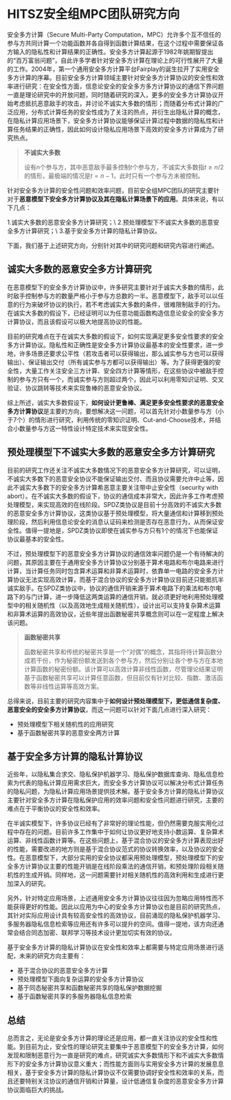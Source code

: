 # HITSZ安全组MPC团队研究方向

安全多方计算（Secure Multi-Party Computation，MPC）允许多个互不信任的参与方共同计算一个功能函数并各自得到函数计算结果，在这个过程中需要保证各方输入的隐私性和计算结果的正确性。安全多方计算起源于1982年姚期智提出的“百万富翁问题”，自此许多学者针对安全多方计算在理论上的可行性展开了大量的工作。2004年，第一个通用安全多方计算平台Fairplay的诞生拉开了实用安全多方计算的序幕。目前安全多方计算领域主要针对安全多方计算协议的安全性和效率进行研究：在安全性方面，信息论安全的安全多方多方计算协议的通信下界问题一直是理论研究中的开放问题，同时随着研究的深入，更多的安全多方计算协议开始考虑抵抗恶意敌手的攻击，并讨论不诚实大多数的情形；而随着分布式计算的广泛应用，分布式计算任务的安全性成为了关注的热点，并衍生出隐私计算的概念，在隐私计算应用场景下，安全多方计算协议能够保证计算过程中数据的隐私性和计算任务结果的正确性，因此如何设计隐私应用场景下高效的安全多方计算成为了研究热点。

> **不诚实大多数**
> 
> 设有$n$个参与方，其中恶意敌手最多控制$t$个参与方，不诚实大多数指$t \ge n/2$的情形，最极端的情况是$t=n-1$，此时只有一个参与方未被控制。

针对安全多方计算的安全性问题和效率问题，目前安全组MPC团队的研究主要针对于**恶意模型下安全多方计算协议及其在隐私计算场景下的应用**。具体来说，有以下几点：

1.诚实大多数的恶意安全多方计算研究；\\
2.预处理模型下不诚实大多数的恶意安全多方计算研究；\\
3.基于安全多方计算的隐私计算协议。

下面，我们基于上述研究方向，分别针对其中的研究问题和研究内容进行阐述。

## 诚实大多数的恶意安全多方计算研究

在恶意模型下的安全多方计算协议中，许多研究主要针对于诚实大多数的情形，此时敌手控制参与方的数量严格小于参与方总数的一半。恶意模型下，敌手可以以任意的行为来破坏协议的执行，若不考虑诚实大多数的条件，很难限制敌手的行为。在诚实大多数的假设下，已经证明可以为任意功能函数构造信息论安全的安全多方计算协议，而且该假设可以极大地提高协议的性能。

目前的研究难点在于在诚实大多数的假设下，如何实现满足更多安全性要求的安全多方计算协议。隐私性和正确性是安全多方计算协议最基本的安全性要求，进一步地，许多场景还要求公平性（若攻击者可以获得输出，那么诚实参与方也可以获得输出）、保证输出交付（所有诚实参与方都可以获得输出）等。为了获得更强的安全性，大量工作关注安全三方计算、安全四方计算等情形，在这些协议中被敌手控制的参与方只有一个，而诚实参与方则超过两个，因此可以利用零知识证明、交叉验证、协议跳转等技术来实现鲁棒的恶意安全协议。

综上所述，诚实大多数假设下，**如何设计更鲁棒、满足更多安全性要求的恶意安全多方计算协议**是主要的方向，要想解决这一问题，可以首先针对小数量参与方（小于7个）的情形进行研究，利用传统的零知识证明、Cut-and-Choose技术，并结合小数量参与方这一特性设计特定技术来实现安全性。

## 预处理模型下不诚实大多数的恶意安全多方计算研究

目前的研究工作还关注不诚实大多数情况下的恶意安全多方计算研究，可以证明，不诚实大多数下的恶意安全协议不能保证输出交付、而且协议需要允许中止等，因此不诚实大多数下的安全多方计算希恶意主要关注带中止安全性（security with abort）。在不诚实大多数的假设下，协议的通信成本非常大，因此许多工作考虑预处理模型，来实现高效的在线阶段。SPDZ类协议是目前十分高效的不诚实大多数的恶意安全多方计算协议，这类协议基于预处理模型，将大量通信和计算移到预处理阶段，然后利用信息论安全的消息认证码来检测是否存在恶意行为，从而保证安全性。值得一提地是，SPDZ类协议即使在诚实参与方只有1个的情况下也能保证协议最基本的安全性。

不过，预处理模型下的恶意安全多方计算协议的通信效率问题仍是一个有待解决的问题，其原因主要在于通用安全多方计算协议分别基于算术电路和布尔电路来进行计算，当计算任务同时包含算术运算和非算术运算时，依靠单一电路的安全多方计算协议无法实现高效计算，而基于混合协议的安全多方计算协议目前还只能抵抗半诚实敌手。在SPDZ类协议中，协议的通信开销来源于算术电路下的乘法和布尔电路下的与门计算，进一步降低这两类运算的通信开销，就必须更好地利用预处理模型中的相关随机性（以及高效地生成相关随机性），设计出可以支持复杂算术运算和非算术运算的高效协议，近些年提出函数秘密共享概念则可以在一定程度上解决该问题。

> **函数秘密共享**
> 
> 函数秘密共享和传统的秘密共享是一个“对偶”的概念，其指将待计算函数分成若干份，作为秘密份额发送到各个参与方，然后分别让各个参与方在本地计算函数的秘密份额。该计算可以高效计算非线性函数，尽管理论结果证明基于函数秘密共享可以计算任意函数，但目前仅有针对比较、指数、激活函数等非线性运算等高效方案。

总得来说，目前主要的研究内容集中于**如何设计预处理模型下，更低通信复杂度、恶意安全的安全多方计算协议**，而这一问题可以针对下面几点进行深入研究：
+ 预处理模型下相关随机性的应用研究
+ 基于函数秘密共享的恶意安全两方计算

## 基于安全多方计算的隐私计算协议

近些年，以隐私集合求交、隐私保护机器学习、隐私保护数据库查询、隐私信息检索为代表的隐私计算应用需求巨大，而安全多方计算协议可以解决分布式计算任务的隐私问题，为隐私计算应用场景提供技术解。基于安全多方计算的隐私计算协议主要针对安全多方计算在隐私保护应用的效率问题和安全性问题进行研究，主要的难点在于平衡协议的安全性和效率。

在半诚实模型下，许多协议已经有了非常好的理论性能，但仍然需要克服实用化过程中存在的问题。目前许多工作集中于如何让协议更好地支持小数运算、复杂算术运算、非线性函数计算等。在这些问题上，基于混合协议的安全多方计算表现出好的性能，需要改进的地方则是基于混合协议范式的协议转换效率，以及协议的安全性。在恶意模型下，大部分实用的安全协议都采用预处理模型，预处理模型下的安全多方计算协议主要的性能开销是在线阶段乘法的通信开销，和预处理阶段相关随机性的生成开销。同样地，这一问题需要针对相关随机性的高效利用和生成进行更加深入的研究。

另外，针对特定应用场景，上述通用安全多方计算协议往往因为忽略应用特性而不能获得更好的性能。因此以应用为中心的安全多方计算协议也是目前的研究热点，其针对实际应用设计具有较高安全性的高效协议，目前涌现的隐私保护机器学习、多服务器隐私信息检索等应用还有许多可以提升的空间。值得一提地，该方向还通常会结合同态加密、联邦学习等技术设计更加切实有效的协议。

基于安全多方计算的隐私计算协议在安全性和效率上都需要与特定应用场景进行适配，未来的研究方向主要有：
+ 基于混合协议的恶意安全多方计算
+ 预处理模型下面向复杂运算的安全多方计算协议
+ 基于同态秘密共享和函数秘密共享的隐私保护数据挖掘
+ 基于函数秘密共享的多服务器隐私信息检索


## 总结

总而言之，无论是安全多方计算的理论还是应用，都一直关注协议的安全性和性能。到目前为止，安全性的理论研究主要集中于恶意模型下的安全多方计算，如何发现和限制恶意行为一直是研究的难点，研究诚实大多数情形下和不诚实大多数情形下的安全多方计算协议意义重大；而性能方面则与实用安全多方计算的发展息息相关，基于安全多方计算的隐私计算协议不仅需要协调好安全性和效率的关系，而且还要特别关注协议的通信开销和计算量，设计低通信复杂度的恶意安全多方计算协议面临巨大的挑战。

